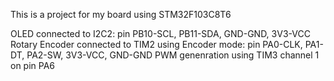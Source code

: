 This is a project for my board using STM32F103C8T6

OLED connected to I2C2: pin PB10-SCL, PB11-SDA, GND-GND, 3V3-VCC
Rotary Encoder connected to TIM2  using Encoder mode: pin PA0-CLK, PA1-DT, PA2-SW, 3V3-VCC, GND-GND
PWM genenration using TIM3 channel 1 on pin PA6
